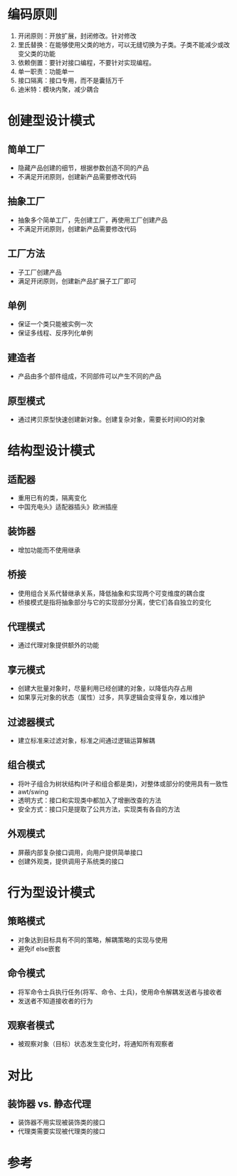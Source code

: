 # 编码原则
1. 开闭原则：开放扩展，封闭修改。针对修改
2. 里氏替换：在能够使用父类的地方，可以无缝切换为子类。子类不能减少或改变父类的功能
3. 依赖倒置：要针对接口编程，不要针对实现编程。
4. 单一职责：功能单一
5. 接口隔离：接口专用，而不是囊括万千
6. 迪米特：模块内聚，减少耦合

# 创建型设计模式
## 简单工厂
- 隐藏产品创建的细节，根据参数创造不同的产品
- 不满足开闭原则，创建新产品需要修改代码

## 抽象工厂
- 抽象多个简单工厂，先创建工厂，再使用工厂创建产品
- 不满足开闭原则，创建新产品需要修改代码

## 工厂方法
- 子工厂创建产品
- 满足开闭原则，创建新产品扩展子工厂即可

## 单例
- 保证一个类只能被实例一次
- 保证多线程、反序列化单例

## 建造者
- 产品由多个部件组成，不同部件可以产生不同的产品

## 原型模式
- 通过拷贝原型快速创建新对象。创建复杂对象，需要长时间IO的对象

# 结构型设计模式
## 适配器
- 重用已有的类，隔离变化
- 中国充电头》适配器插头》欧洲插座

## 装饰器
- 增加功能而不使用继承

## 桥接
- 使用组合关系代替继承关系，降低抽象和实现两个可变维度的耦合度
- 桥接模式是指将抽象部分与它的实现部分分离，使它们各自独立的变化

## 代理模式
- 通过代理对象提供额外的功能

## 享元模式
- 创建大批量对象时，尽量利用已经创建的对象，以降低内存占用
- 如果享元对象的状态（属性）过多，共享逻辑会变得复杂，难以维护

## 过滤器模式
- 建立标准来过滤对象，标准之间通过逻辑运算解耦

## 组合模式
- 将叶子组合为树状结构(叶子和组合都是类)，对整体或部分的使用具有一致性
- awt/swing
- 透明方式：接口和实现类中都加入了增删改查的方法
- 安全方式：接口只是提取了公共方法，实现类有各自的方法

## 外观模式
- 屏蔽内部复杂接口调用，向用户提供简单接口
- 创建外观类，提供调用子系统类的接口

# 行为型设计模式
## 策略模式
- 对象达到目标具有不同的策略，解耦策略的实现与使用
- 避免if else嵌套

## 命令模式
- 将军命令士兵执行任务(将军、命令、士兵)，使用命令解耦发送者与接收者
- 发送者不知道接收者的行为

## 观察者模式
- 被观察对象（目标）状态发生变化时，将通知所有观察者

# 对比
## 装饰器 vs. 静态代理
- 装饰器不用实现被装饰类的接口
- 代理类需要实现被代理类的接口

# 参考

